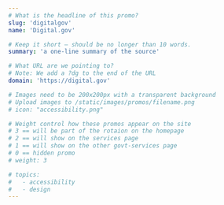 ```yaml
---
# What is the headline of this promo?
slug: 'digitalgov'
name: 'Digital.gov'

# Keep it short — should be no longer than 10 words.
summary: 'a one-line summary of the source'

# What URL are we pointing to?
# Note: We add a ?dg to the end of the URL
domain: 'https://digital.gov'

# Images need to be 200x200px with a transparent background
# Upload images to /static/images/promos/filename.png
# icon: "accessibility.png"

# Weight control how these promos appear on the site
# 3 == will be part of the rotaion on the homepage
# 2 == will show on the services page
# 1 == will show on the other govt-services page
# 0 == hidden promo
# weight: 3

# topics:
#   - accessibility
#   - design
---
```

